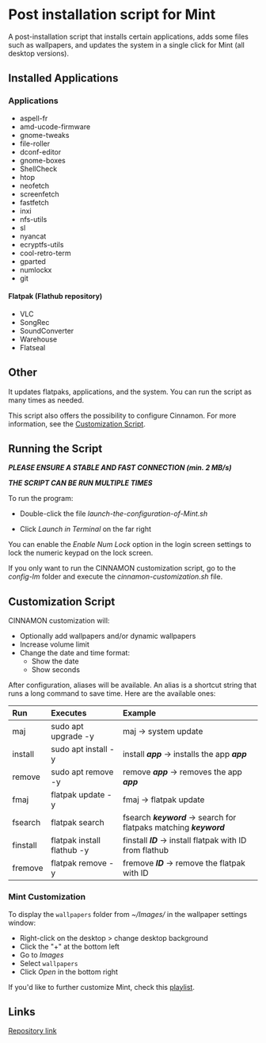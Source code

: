 # **Post installation script for Mint**

A post-installation script that installs certain applications, adds some files such as wallpapers, and updates the system in a single click for Mint (all desktop versions).

## **Installed Applications**

### **Applications**

- aspell-fr  
- amd-ucode-firmware  
- gnome-tweaks  
- file-roller  
- dconf-editor  
- gnome-boxes  
- ShellCheck  
- htop  
- neofetch  
- screenfetch  
- fastfetch  
- inxi  
- nfs-utils  
- sl  
- nyancat  
- ecryptfs-utils  
- cool-retro-term  
- gparted  
- numlockx  
- git  

#### Flatpak (Flathub repository)

- VLC  
- SongRec  
- SoundConverter  
- Warehouse  
- Flatseal  

## **Other**

It updates flatpaks, applications, and the system. You can run the script as many times as needed.

This script also offers the possibility to configure Cinnamon. For more information, see the [Customization Script](#customization-script).

## **Running the Script**

**_PLEASE ENSURE A STABLE AND FAST CONNECTION (min. 2 MB/s)_**

**_THE SCRIPT CAN BE RUN MULTIPLE TIMES_**

To run the program:

- Double-click the file _launch-the-configuration-of-Mint.sh_

- Click _Launch in Terminal_ on the far right

You can enable the _Enable Num Lock_ option in the login screen settings to lock the numeric keypad on the lock screen.

If you only want to run the CINNAMON customization script, go to the _config-lm_ folder and execute the _cinnamon-customization.sh_ file.

## **Customization Script**

CINNAMON customization will:

- Optionally add wallpapers and/or dynamic wallpapers  
- Increase volume limit  
- Change the date and time format:
  - Show the date  
  - Show seconds  

After configuration, aliases will be available. An alias is a shortcut string that runs a long command to save time. Here are the available ones:

| Run           | Executes                        | Example                                                                 |
|:--------------|:--------------------------------|:------------------------------------------------------------------------|
| maj           | sudo apt upgrade -y             | maj -> system update                                                    |
| install       | sudo apt install -y             | install **_app_** -> installs the app **_app_**                         |
| remove        | sudo apt remove -y              | remove **_app_** -> removes the app **_app_**                           |
| fmaj          | flatpak update -y               | fmaj -> flatpak update                                                  |
| fsearch       | flatpak search                  | fsearch **_keyword_** -> search for flatpaks matching **_keyword_**     |
| finstall      | flatpak install flathub -y      | finstall **_ID_** -> install flatpak with ID from flathub              |
| fremove       | flatpak remove -y               | fremove **_ID_** -> remove the flatpak with ID                          |

### **Mint Customization**

To display the `wallpapers` folder from _~/Images/_ in the wallpaper settings window:

- Right-click on the desktop > change desktop background  
- Click the "+" at the bottom left  
- Go to _Images_  
- Select `wallpapers`  
- Click _Open_ in the bottom right  

If you'd like to further customize Mint, check this [playlist](https://youtube.com/playlist?list=PL-xp5bZmT8148dNSbLTQBhEntfp_HeXfu&si=HTQfktPsC7zkXVnr).

## **Links**

[Repository link](https://github.com/Loanbrwsk1/FR_Script_de_post_installation_Linux)
